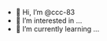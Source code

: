 - 👋 Hi, I’m @ccc-83
- 👀 I’m interested in ...
- 🌱 I’m currently learning ...


<!---
ccc-83/ccc-83 is a ✨ special ✨ repository because its `README.md` (this file) appears on your GitHub profile.
You can click the Preview link to take a look at your changes.
--->
